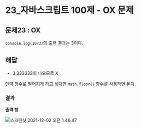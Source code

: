 # 23_자바스크립트 100제 - OX 문제

## 문제23 : OX

`console.log(10/3)`의 출력 결과는 3이다.







## 해답

* 3.333333이 나오므로 X

만약 정수로 떨어지게 하고 싶다면 `Math.floor()` 함수를 사용하면 된다.





### 결과

**출력 창**

![스크린샷 2021-12-02 오전 1.46.47](/Users/MisternB/Desktop/TIL/md-images/%E1%84%89%E1%85%B3%E1%84%8F%E1%85%B3%E1%84%85%E1%85%B5%E1%86%AB%E1%84%89%E1%85%A3%E1%86%BA%202021-12-02%20%E1%84%8B%E1%85%A9%E1%84%8C%E1%85%A5%E1%86%AB%201.46.47.png)





